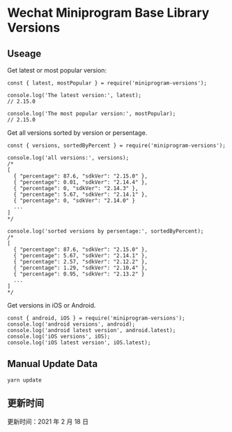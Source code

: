 
# Wechat Miniprogram Base Library Versions

## Useage

Get latest or most popular version:

```;
const { latest, mostPopular } = require('miniprogram-versions');

console.log('The latest version:', latest);
// 2.15.0

console.log('The most popular version:', mostPopular);
// 2.15.0

```

Get all versions sorted by version or persentage.

```
const { versions, sortedByPercent } = require('miniprogram-versions');

console.log('all versions:', versions);
/*
[
  { "percentage": 87.6, "sdkVer": "2.15.0" },
  { "percentage": 0.01, "sdkVer": "2.14.4" },
  { "percentage": 0, "sdkVer": "2.14.3" },
  { "percentage": 5.67, "sdkVer": "2.14.1" },
  { "percentage": 0, "sdkVer": "2.14.0" }
  ...
]
*/

console.log('sorted versions by persentage:', sortedByPercent);
/*
[
  { "percentage": 87.6, "sdkVer": "2.15.0" },
  { "percentage": 5.67, "sdkVer": "2.14.1" },
  { "percentage": 2.57, "sdkVer": "2.12.2" },
  { "percentage": 1.29, "sdkVer": "2.10.4" },
  { "percentage": 0.95, "sdkVer": "2.13.2" }
  ...
]
*/
```

Get versions in iOS or Android.

```
const { android, iOS } = require('miniprogram-versions');
console.log('android versions', android);
console.log('android latest version', android.latest);
console.log('iOS versions', iOS);
console.log('iOS latest version', iOS.latest);
```

## Manual Update Data

```
yarn update
```

## 更新时间

更新时间：2021 年 2 月 18 日
